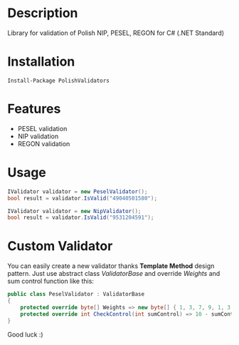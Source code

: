 # Description
Library for validation of Polish NIP, PESEL, REGON for C# (.NET Standard)


# Installation
~~~ 
Install-Package PolishValidators
~~~

# Features
- PESEL validation
- NIP validation
- REGON validation

# Usage

~~~ csharp
IValidator validator = new PeselValidator();
bool result = validator.IsValid("49040501580");
~~~

~~~ csharp
IValidator validator = new NipValidator();
bool result = validator.IsValid("9531204591");
~~~

# Custom Validator

You can easily create a new validator thanks **Template Method** design pattern. 
Just use abstract class _ValidatorBase_ and override _Weights_ and sum control function like this:

~~~ csharp
public class PeselValidator : ValidatorBase
{
    protected override byte[] Weights => new byte[] { 1, 3, 7, 9, 1, 3, 7, 9, 1, 3 };
    protected override int CheckControl(int sumControl) => 10 - sumControl % 10;
}
~~~

Good luck :)
